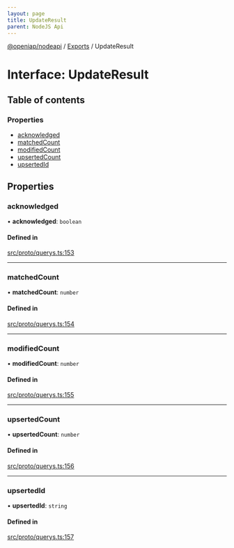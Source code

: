 ```yaml
---
layout: page
title: UpdateResult
parent: NodeJS Api
---
```

[@openiap/nodeapi](../README.md) / [Exports](../modules.md) / UpdateResult

# Interface: UpdateResult

## Table of contents

### Properties

- [acknowledged](UpdateResult.md#acknowledged)
- [matchedCount](UpdateResult.md#matchedcount)
- [modifiedCount](UpdateResult.md#modifiedcount)
- [upsertedCount](UpdateResult.md#upsertedcount)
- [upsertedId](UpdateResult.md#upsertedid)

## Properties

### acknowledged

• **acknowledged**: `boolean`

#### Defined in

[src/proto/querys.ts:153](https://github.com/openiap/nodeapi/blob/a6b5438/src/proto/querys.ts#L153)

___

### matchedCount

• **matchedCount**: `number`

#### Defined in

[src/proto/querys.ts:154](https://github.com/openiap/nodeapi/blob/a6b5438/src/proto/querys.ts#L154)

___

### modifiedCount

• **modifiedCount**: `number`

#### Defined in

[src/proto/querys.ts:155](https://github.com/openiap/nodeapi/blob/a6b5438/src/proto/querys.ts#L155)

___

### upsertedCount

• **upsertedCount**: `number`

#### Defined in

[src/proto/querys.ts:156](https://github.com/openiap/nodeapi/blob/a6b5438/src/proto/querys.ts#L156)

___

### upsertedId

• **upsertedId**: `string`

#### Defined in

[src/proto/querys.ts:157](https://github.com/openiap/nodeapi/blob/a6b5438/src/proto/querys.ts#L157)
